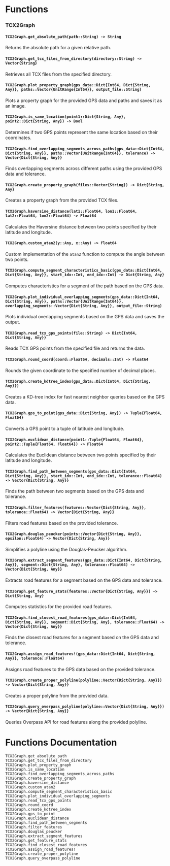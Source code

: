# Functions

### TCX2Graph

#### `TCX2Graph.get_absolute_path(path::String) -> String`
Returns the absolute path for a given relative path.

#### `TCX2Graph.get_tcx_files_from_directory(directory::String) -> Vector{String}`
Retrieves all TCX files from the specified directory.

#### `TCX2Graph.plot_property_graph(gps_data::Dict{Int64, Dict{String, Any}}, paths::Vector{UnitRange{Int64}}, output_file::String)`
Plots a property graph for the provided GPS data and paths and saves it as an image.

#### `TCX2Graph.is_same_location(point1::Dict{String, Any}, point2::Dict{String, Any}) -> Bool`
Determines if two GPS points represent the same location based on their coordinates.

#### `TCX2Graph.find_overlapping_segments_across_paths(gps_data::Dict{Int64, Dict{String, Any}}, paths::Vector{UnitRange{Int64}}, tolerance) -> Vector{Dict{String, Any}}`
Finds overlapping segments across different paths using the provided GPS data and tolerance.

#### `TCX2Graph.create_property_graph(files::Vector{String}) -> Dict{String, Any}`
Creates a property graph from the provided TCX files.

#### `TCX2Graph.haversine_distance(lat1::Float64, lon1::Float64, lat2::Float64, lon2::Float64) -> Float64`
Calculates the Haversine distance between two points specified by their latitude and longitude.

#### `TCX2Graph.custom_atan2(y::Any, x::Any) -> Float64`
Custom implementation of the `atan2` function to compute the angle between two points.

#### `TCX2Graph.compute_segment_characteristics_basic(gps_data::Dict{Int64, Dict{String, Any}}, start_idx::Int, end_idx::Int) -> Dict{String, Any}`
Computes characteristics for a segment of the path based on the GPS data.

#### `TCX2Graph.plot_individual_overlapping_segments(gps_data::Dict{Int64, Dict{String, Any}}, paths::Vector{UnitRange{Int64}}, overlapping_segments::Vector{Dict{String, Any}}, output_file::String)`
Plots individual overlapping segments based on the GPS data and saves the output.

#### `TCX2Graph.read_tcx_gps_points(file::String) -> Dict{Int64, Dict{String, Any}}`
Reads TCX GPS points from the specified file and returns the data.

#### `TCX2Graph.round_coord(coord::Float64, decimals::Int) -> Float64`
Rounds the given coordinate to the specified number of decimal places.

#### `TCX2Graph.create_kdtree_index(gps_data::Dict{Int64, Dict{String, Any}})`
Creates a KD-tree index for fast nearest neighbor queries based on the GPS data.

#### `TCX2Graph.gps_to_point(gps_data::Dict{String, Any}) -> Tuple{Float64, Float64}`
Converts a GPS point to a tuple of latitude and longitude.

#### `TCX2Graph.euclidean_distance(point1::Tuple{Float64, Float64}, point2::Tuple{Float64, Float64}) -> Float64`
Calculates the Euclidean distance between two points specified by their latitude and longitude.

#### `TCX2Graph.find_path_between_segments(gps_data::Dict{Int64, Dict{String, Any}}, start_idx::Int, end_idx::Int, tolerance::Float64) -> Vector{Dict{String, Any}}`
Finds the path between two segments based on the GPS data and tolerance.

#### `TCX2Graph.filter_features(features::Vector{Dict{String, Any}}, tolerance::Float64) -> Vector{Dict{String, Any}}`
Filters road features based on the provided tolerance.

#### `TCX2Graph.douglas_peucker(points::Vector{Dict{String, Any}}, epsilon::Float64) -> Vector{Dict{String, Any}}`
Simplifies a polyline using the Douglas-Peucker algorithm.

#### `TCX2Graph.extract_segment_features(gps_data::Dict{Int64, Dict{String, Any}}, segment::Dict{String, Any}, tolerance::Float64) -> Vector{Dict{String, Any}}`
Extracts road features for a segment based on the GPS data and tolerance.

#### `TCX2Graph.get_feature_stats(features::Vector{Dict{String, Any}}) -> Dict{String, Any}`
Computes statistics for the provided road features.

#### `TCX2Graph.find_closest_road_features(gps_data::Dict{Int64, Dict{String, Any}}, segment::Dict{String, Any}, tolerance::Float64) -> Vector{Dict{String, Any}}`
Finds the closest road features for a segment based on the GPS data and tolerance.

#### `TCX2Graph.assign_road_features!(gps_data::Dict{Int64, Dict{String, Any}}, tolerance::Float64)`
Assigns road features to the GPS data based on the provided tolerance.

#### `TCX2Graph.create_proper_polyline(polyline::Vector{Dict{String, Any}}) -> Vector{Dict{String, Any}}`
Creates a proper polyline from the provided data.

#### `TCX2Graph.query_overpass_polyline(polyline::Vector{Dict{String, Any}}) -> Vector{Dict{String, Any}}`
Queries Overpass API for road features along the provided polyline.

# Functions Documentation

```@docs
TCX2Graph.get_absolute_path
TCX2Graph.get_tcx_files_from_directory
TCX2Graph.plot_property_graph
TCX2Graph.is_same_location
TCX2Graph.find_overlapping_segments_across_paths
TCX2Graph.create_property_graph
TCX2Graph.haversine_distance
TCX2Graph.custom_atan2
TCX2Graph.compute_segment_characteristics_basic
TCX2Graph.plot_individual_overlapping_segments
TCX2Graph.read_tcx_gps_points
TCX2Graph.round_coord
TCX2Graph.create_kdtree_index
TCX2Graph.gps_to_point
TCX2Graph.euclidean_distance
TCX2Graph.find_path_between_segments
TCX2Graph.filter_features
TCX2Graph.douglas_peucker
TCX2Graph.extract_segment_features
TCX2Graph.get_feature_stats
TCX2Graph.find_closest_road_features
TCX2Graph.assign_road_features!
TCX2Graph.create_proper_polyline
TCX2Graph.query_overpass_polyline
```
